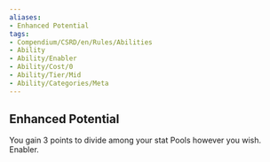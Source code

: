 ```yaml
---
aliases:
- Enhanced Potential
tags:
- Compendium/CSRD/en/Rules/Abilities
- Ability
- Ability/Enabler
- Ability/Cost/0
- Ability/Tier/Mid
- Ability/Categories/Meta
---
```


  
## Enhanced Potential  
You gain 3 points to divide among your stat Pools however you wish. Enabler.